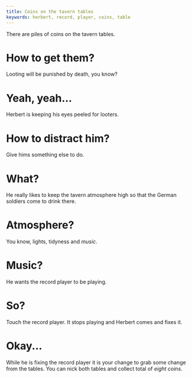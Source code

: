 ```yaml
---
title: Coins on the tavern tables
keywords: herbert, record, player, coins, table
---
```


There are piles of coins on the tavern tables.

# How to get them?
Looting will be punished by death, you know?

# Yeah, yeah...
Herbert is keeping his eyes peeled for looters.

# How to distract him?
Give hims something else to do.

# What?
He really likes to keep the tavern atmosphere high so that the German soldiers come to drink there.

# Atmosphere?
You know, lights, tidyness and *music*.

# Music?
He wants the record player to be playing.

# So?
Touch the record player. It stops playing and Herbert comes and fixes it.

# Okay...
While he is fixing the record player it is your change to grab some change from the tables. You can nick both tables and collect total of *eight coins*.
